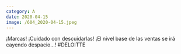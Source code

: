 ```yaml
--- 
category: A 
date: 2020-04-15 
image: /604_2020-04-15.jpeg 
--- 
```


¡Marcas! ¡Cuidado con descuidarlas! ¡El nivel base de las ventas se irá cayendo despacio...! #DELOITTE